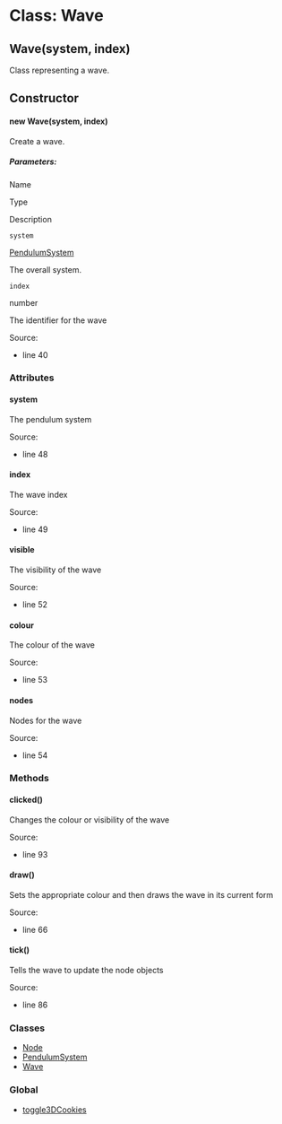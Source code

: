 Class: Wave
===========

Wave(system, index)
-------------------

Class representing a wave.

Constructor
-----------

#### new Wave(system, index)

Create a wave.

##### Parameters:

Name

Type

Description

`system`

[PendulumSystem](PendulumSystem.md)

The overall system.

`index`

number

The identifier for the wave

Source:

*   line 40

### Attributes

#### system

The pendulum system

Source:

*   line 48

#### index

The wave index

Source:

*   line 49

#### visible

The visibility of the wave

Source:

*   line 52

#### colour

The colour of the wave

Source:

*   line 53

#### nodes

Nodes for the wave

Source:

*   line 54


### Methods

#### clicked()

Changes the colour or visibility of the wave

Source:

*   line 93

#### draw()

Sets the appropriate colour and then draws the wave in its current form

Source:

*   line 66

#### tick()

Tells the wave to update the node objects

Source:

*   line 86


### Classes

*   [Node](Node.md)
*   [PendulumSystem](PendulumSystem.md)
*   [Wave](Wave.md)

### Global

*   [toggle3DCookies](global.md)

